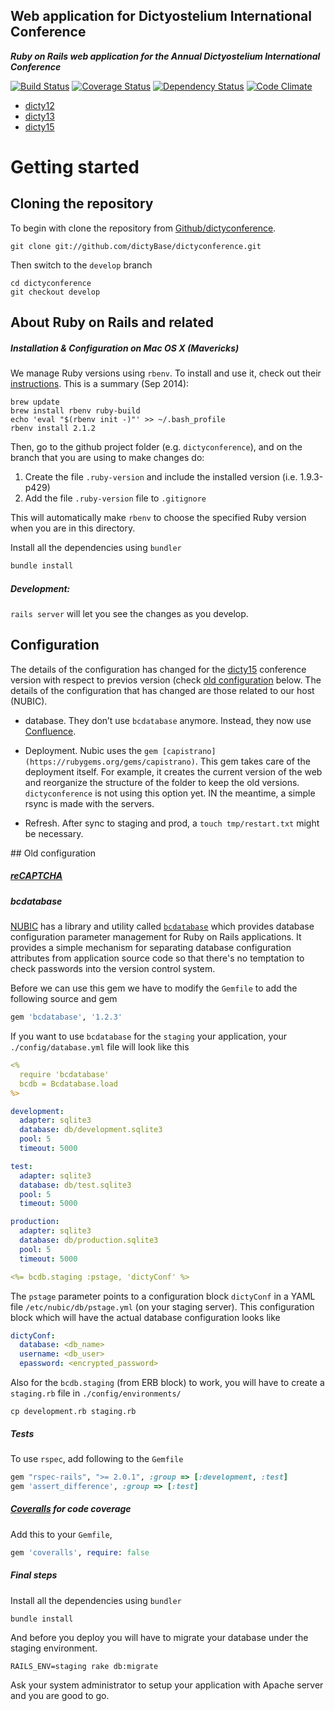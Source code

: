 ## Web application for Dictyostelium International Conference
___Ruby on Rails web application for the Annual Dictyostelium International Conference___

[![Build Status](https://secure.travis-ci.org/dictyBase/dictyconference.png?branch=develop)](https://travis-ci.org/dictyBase/dictyconference) [![Coverage Status](https://coveralls.io/repos/dictyBase/dictyconference/badge.png?branch=develop)](https://coveralls.io/r/dictyBase/dictyconference) [![Dependency Status](https://gemnasium.com/dictyBase/dictyconference.png)](https://gemnasium.com/dictyBase/dictyconference) [![Code Climate](https://codeclimate.com/github/dictyBase/dictyconference.png)](https://codeclimate.com/github/dictyBase/dictyconference)

* [dicty12](http://dicty12.dictybase.org/)
* [dicty13](http://dicty13.dictybase.org/)
* [dicty15](http://dicty15.dictybase.org/)

# Getting started

## Cloning the repository
To begin with clone the repository from [Github/dictyconference](https://github.com/dictyBase/dictyconference).
 
```shell
git clone git://github.com/dictyBase/dictyconference.git
```
Then switch to the ```develop``` branch

```shell
cd dictyconference
git checkout develop
```

## About Ruby on Rails and related 

##### Installation & Configuration on Mac OS X (Mavericks)
We manage Ruby versions using `rbenv`. To install and use it, check out their [instructions](https://github.com/sstephenson/rbenv). This is a summary (Sep 2014):

```shell
brew update
brew install rbenv ruby-build
echo 'eval "$(rbenv init -)"' >> ~/.bash_profile
rbenv install 2.1.2
```
Then, go to the github project folder (e.g. `dictyconference`), and on the branch that you are using to make changes do:

1. Create the file `.ruby-version` and include the installed version (i.e. 1.9.3-p429)
2. Add the file `.ruby-version` file to `.gitignore`

This will automatically make `rbenv` to choose the specified Ruby version when you are in this directory.

Install all the dependencies using ```bundler```

```bash
bundle install
```

##### Development:

`rails server` will let you see the changes as you develop.

## Configuration

The details of the configuration has changed for the [dicty15](http://dicty15.dictybase.org/) conference version with respect to previos version (check [old configuration](#oldconfig) below. The details of the configuration that has changed are those related to our host (NUBIC).

* database. They don’t use `bcdatabase` anymore. Instead, they now use [Confluence](https://confluence.nubic.northwestern.edu/dashboard.action). 

* Deployment. Nubic uses the `gem [capistrano](https://rubygems.org/gems/capistrano)`. This gem takes care of the deployment itself. For example, it creates the current version of the web and reorganize the structure of the folder to keep the old versions. `dictyconference` is not using this option yet. IN the meantime, a simple rsync is made with the servers.
* Refresh. After sync to staging and prod, a `touch tmp/restart.txt` might be necessary.

<a name="oldconfig"/>
## Old configuration

##### [reCAPTCHA](https://www.google.com/recaptcha)

##### bcdatabase
[NUBIC](http://www.nucats.northwestern.edu/clinical-research-resources/data-collection-biomedical-informatics-and-nubic/bioinformatics-overview.html) has a library and utility called [```bcdatabase```](https://github.com/NUBIC/bcdatabase) which provides database configuration parameter management for Ruby on Rails applications. It provides a simple mechanism for separating database configuration attributes from application source code so that there's no temptation to check passwords into the version control system.

Before we can use this gem we have to modify the ```Gemfile``` to add the following source and gem

```ruby
gem 'bcdatabase', '1.2.3'
```

If you want to use `bcdatabase` for the `staging` your application, your `./config/database.yml` file will look like this

```yaml
<%
  require 'bcdatabase'
  bcdb = Bcdatabase.load
%>

development:
  adapter: sqlite3
  database: db/development.sqlite3
  pool: 5
  timeout: 5000

test:
  adapter: sqlite3
  database: db/test.sqlite3
  pool: 5
  timeout: 5000

production:
  adapter: sqlite3
  database: db/production.sqlite3
  pool: 5
  timeout: 5000

<%= bcdb.staging :pstage, 'dictyConf' %>
```

The `pstage` parameter points to a configuration block `dictyConf` in a YAML file `/etc/nubic/db/pstage.yml` (on your staging server). This configuration block which will have the actual database configuration looks like

```yaml
dictyConf:
  database: <db_name>
  username: <db_user>
  epassword: <encrypted_password>
```

Also for the ```bcdb.staging``` (from ERB block) to work, you will have to create a ```staging.rb``` file in ```./config/environments/```

```shell
cp development.rb staging.rb
```

##### Tests

To use `rspec`, add following to the `Gemfile`

```ruby
gem "rspec-rails", ">= 2.0.1", :group => [:development, :test]
gem 'assert_difference', :group => [:test]
```

##### [Coveralls](https://coveralls.io/) for code coverage

Add this to your `Gemfile`, 

```ruby
gem 'coveralls', require: false
```

##### Final steps
Install all the dependencies using ```bundler```

```bash
bundle install
```

And before you deploy you will have to migrate your database under the staging environment.

```rails
RAILS_ENV=staging rake db:migrate
```

Ask your system administrator to setup your application with Apache server and you are good to go.

